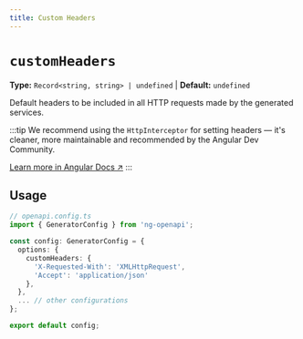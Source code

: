 ```yaml
---
title: Custom Headers
---
```


# `customHeaders`

**Type:** `Record<string, string> | undefined` | **Default:** `undefined`

Default headers to be included in all HTTP requests made by the generated services.

:::tip
We recommend using the `HttpInterceptor` for setting headers — it's cleaner, more maintainable and recommended by the Angular Dev Community.

[Learn more in Angular Docs ↗️](https://angular.dev/api/common/http/HttpInterceptor)
:::

## Usage

```typescript
// openapi.config.ts
import { GeneratorConfig } from 'ng-openapi';

const config: GeneratorConfig = {
  options: {
    customHeaders: {
      'X-Requested-With': 'XMLHttpRequest',
      'Accept': 'application/json'
    },
  },
  ... // other configurations
};

export default config;
```